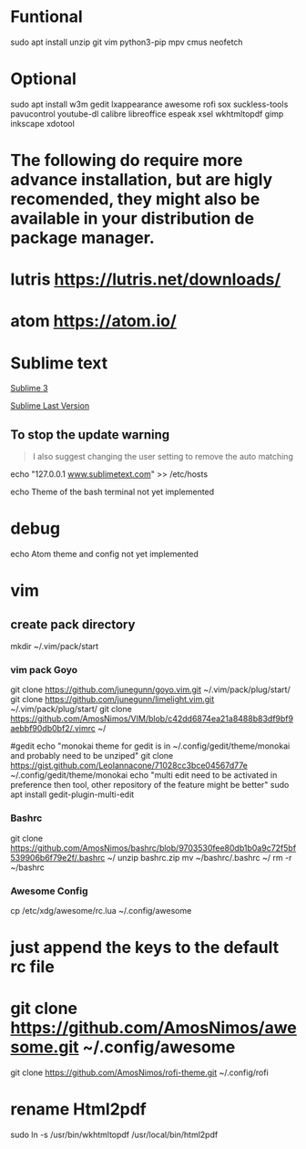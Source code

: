 <!--  Unrar might also be of use, but seem to be non-free, so on debian it won't be on the default apt repository. -->

# Funtional
sudo apt install unzip git vim python3-pip mpv cmus neofetch 

# Optional
sudo apt install w3m gedit lxappearance awesome rofi sox suckless-tools pavucontrol youtube-dl calibre libreoffice espeak xsel wkhtmltopdf gimp inkscape xdotool

# The following do require more advance installation, but are higly recomended, they might also be available in your distribution de package manager.
# lutris https://lutris.net/downloads/
# atom https://atom.io/


# Sublime text

[Sublime 3](https://www.sublimetext.com/3)

[Sublime Last Version](https://www.sublimetext.com/download)

## To stop the update warning

> I also suggest changing the user setting to remove the auto matching 

echo "127.0.0.1 www.sublimetext.com" >> /etc/hosts

echo Theme of the bash terminal not yet implemented

# debug
echo Atom theme and config not yet implemented

# vim 

## create pack directory
mkdir ~/.vim/pack/start

### vim pack Goyo
git clone https://github.com/junegunn/goyo.vim.git ~/.vim/pack/plug/start/
git clone https://github.com/junegunn/limelight.vim.git ~/.vim/pack/plug/start/
git clone https://github.com/AmosNimos/VIM/blob/c42dd6874ea21a8488b83df9bf9aebbf90db0bf2/.vimrc ~/

#gedit 
echo "monokai theme for gedit is in ~/.config/gedit/theme/monokai and probably need to be unziped"
git clone https://gist.github.com/LeoIannacone/71028cc3bce04567d77e ~/.config/gedit/theme/monokai
echo "multi edit need to be activated in preference then tool, other repository of the feature might be better" 
sudo apt install gedit-plugin-multi-edit

### Bashrc
git clone https://github.com/AmosNimos/bashrc/blob/9703530fee80db1b0a9c72f5bf539906b6f79e2f/.bashrc ~/
unzip bashrc.zip
mv ~/bashrc/.bashrc ~/
rm -r ~/bashrc

### Awesome Config
cp /etc/xdg/awesome/rc.lua ~/.config/awesome

# just append the keys to the default rc file
# git clone https://github.com/AmosNimos/awesome.git ~/.config/awesome

git clone https://github.com/AmosNimos/rofi-theme.git ~/.config/rofi

# rename Html2pdf
sudo ln -s /usr/bin/wkhtmltopdf /usr/local/bin/html2pdf
